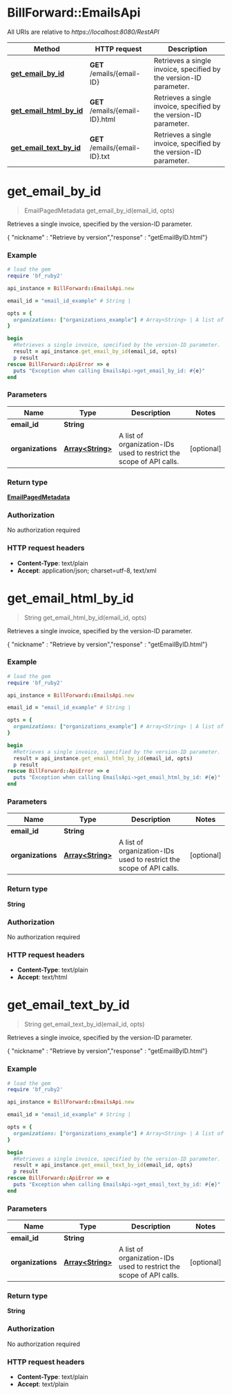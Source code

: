 # BillForward::EmailsApi

All URIs are relative to *https://localhost:8080/RestAPI*

Method | HTTP request | Description
------------- | ------------- | -------------
[**get_email_by_id**](EmailsApi.md#get_email_by_id) | **GET** /emails/{email-ID} | Retrieves a single invoice, specified by the version-ID parameter.
[**get_email_html_by_id**](EmailsApi.md#get_email_html_by_id) | **GET** /emails/{email-ID}.html | Retrieves a single invoice, specified by the version-ID parameter.
[**get_email_text_by_id**](EmailsApi.md#get_email_text_by_id) | **GET** /emails/{email-ID}.txt | Retrieves a single invoice, specified by the version-ID parameter.


# **get_email_by_id**
> EmailPagedMetadata get_email_by_id(email_id, opts)

Retrieves a single invoice, specified by the version-ID parameter.

{ \"nickname\" : \"Retrieve by version\",\"response\" : \"getEmailByID.html\"}

### Example
```ruby
# load the gem
require 'bf_ruby2'

api_instance = BillForward::EmailsApi.new

email_id = "email_id_example" # String | 

opts = { 
  organizations: ["organizations_example"] # Array<String> | A list of organization-IDs used to restrict the scope of API calls.
}

begin
  #Retrieves a single invoice, specified by the version-ID parameter.
  result = api_instance.get_email_by_id(email_id, opts)
  p result
rescue BillForward::ApiError => e
  puts "Exception when calling EmailsApi->get_email_by_id: #{e}"
end
```

### Parameters

Name | Type | Description  | Notes
------------- | ------------- | ------------- | -------------
 **email_id** | **String**|  | 
 **organizations** | [**Array&lt;String&gt;**](String.md)| A list of organization-IDs used to restrict the scope of API calls. | [optional] 

### Return type

[**EmailPagedMetadata**](EmailPagedMetadata.md)

### Authorization

No authorization required

### HTTP request headers

 - **Content-Type**: text/plain
 - **Accept**: application/json; charset=utf-8, text/xml



# **get_email_html_by_id**
> String get_email_html_by_id(email_id, opts)

Retrieves a single invoice, specified by the version-ID parameter.

{ \"nickname\" : \"Retrieve by version\",\"response\" : \"getEmailByID.html\"}

### Example
```ruby
# load the gem
require 'bf_ruby2'

api_instance = BillForward::EmailsApi.new

email_id = "email_id_example" # String | 

opts = { 
  organizations: ["organizations_example"] # Array<String> | A list of organization-IDs used to restrict the scope of API calls.
}

begin
  #Retrieves a single invoice, specified by the version-ID parameter.
  result = api_instance.get_email_html_by_id(email_id, opts)
  p result
rescue BillForward::ApiError => e
  puts "Exception when calling EmailsApi->get_email_html_by_id: #{e}"
end
```

### Parameters

Name | Type | Description  | Notes
------------- | ------------- | ------------- | -------------
 **email_id** | **String**|  | 
 **organizations** | [**Array&lt;String&gt;**](String.md)| A list of organization-IDs used to restrict the scope of API calls. | [optional] 

### Return type

**String**

### Authorization

No authorization required

### HTTP request headers

 - **Content-Type**: text/plain
 - **Accept**: text/html



# **get_email_text_by_id**
> String get_email_text_by_id(email_id, opts)

Retrieves a single invoice, specified by the version-ID parameter.

{ \"nickname\" : \"Retrieve by version\",\"response\" : \"getEmailByID.html\"}

### Example
```ruby
# load the gem
require 'bf_ruby2'

api_instance = BillForward::EmailsApi.new

email_id = "email_id_example" # String | 

opts = { 
  organizations: ["organizations_example"] # Array<String> | A list of organization-IDs used to restrict the scope of API calls.
}

begin
  #Retrieves a single invoice, specified by the version-ID parameter.
  result = api_instance.get_email_text_by_id(email_id, opts)
  p result
rescue BillForward::ApiError => e
  puts "Exception when calling EmailsApi->get_email_text_by_id: #{e}"
end
```

### Parameters

Name | Type | Description  | Notes
------------- | ------------- | ------------- | -------------
 **email_id** | **String**|  | 
 **organizations** | [**Array&lt;String&gt;**](String.md)| A list of organization-IDs used to restrict the scope of API calls. | [optional] 

### Return type

**String**

### Authorization

No authorization required

### HTTP request headers

 - **Content-Type**: text/plain
 - **Accept**: text/plain



